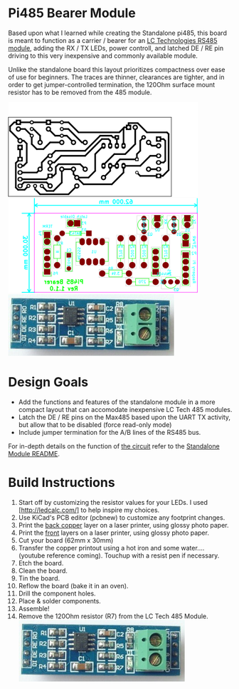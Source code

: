 # Pi485 Bearer Module

Based upon what I learned while creating the Standalone pi485, this board is meant to function as a carrier / bearer for an
[LC Technologies RS485 module](http://www.chinalctech.com/index.php?_m=mod_product&_a=view&p_id=811), adding the RX / TX LEDs,
power controll, and latched DE / RE pin driving to this very inexpensive and commonly available module.

Unlike the standalone board this layout prioritizes compactness over ease of use for beginners.
The traces are thinner, clearances are tighter, and in order to get jumper-controlled termination, the 120Ohm surface mount resistor has 
to be removed from the 485 module.

![Copper Layer](plots/pi485bearer-B.Cu.png) ![Front Layers](plots/pi485bearer-brd.png)
![LCTech485](lctech485.jpg)

# Design Goals
* Add the functions and features of the standalone module in a more compact layout that can accomodate inexpensive LC Tech 485 modules.
* Latch the DE / RE pins on the Max485 based upon the UART TX activity, but allow that to be disabled (force read-only mode)
* Include jumper termination for the A/B lines of the RS485 bus.

For in-depth details on the function of [the circuit](plots/pi485bearer.png) refer to the [Standalone Module README](../standalone/README.MD).

# Build Instructions

1. Start off by customizing the resistor values for your LEDs. I used [http://ledcalc.com/] to help inspire my choices.
2. Use KiCad's PCB editor (pcbnew) to customize any footprint changes.
3. Print the [back copper](plots/pi485bearer-B.Cu.svg) layer on a laser printer, using glossy photo paper.
4. Print the [front](plots/pi485bearer-brd.svg) layers on a laser printer, using glossy photo paper.
5. Cut your board (62mm x 30mm)
6. Transfer the copper printout using a hot iron and some water.... (youtube reference coming). Touchup with a resist pen if necessary.
7. Etch the board.
8. Clean the board.
9. Tin the board.
10. Reflow the board (bake it in an oven).
11. Drill the component holes.
12. Place & solder components.
13. Assemble!
14. Remove the 120Ohm resistor (R7) from the LC Tech 485 Module.
    ![R7 Has to Go](lctech485.jpg)
